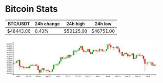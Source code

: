 # Bitcoin Stats

BTC/USDT|24h change|24h high|24h low|
|---|---|---|---|
|$48443.06|0.43%|$50125.00|$46751.00|

<img src="./chart.svg">
